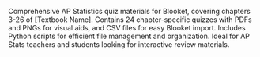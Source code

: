 Comprehensive AP Statistics quiz materials for Blooket, covering chapters 3-26 of [Textbook Name]. Contains 24 chapter-specific quizzes with PDFs and PNGs for visual aids, and CSV files for easy Blooket import. Includes Python scripts for efficient file management and organization. Ideal for AP Stats teachers and students looking for interactive review materials.